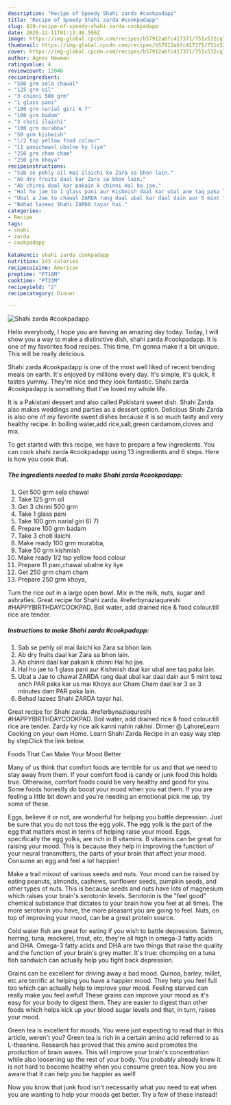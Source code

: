 ```yaml
---
description: "Recipe of Speedy Shahi zarda #cookpadapp"
title: "Recipe of Speedy Shahi zarda #cookpadapp"
slug: 829-recipe-of-speedy-shahi-zarda-cookpadapp
date: 2020-12-11T01:13:46.596Z
image: https://img-global.cpcdn.com/recipes/b57912a6fc417371/751x532cq70/shahi-zarda-cookpadapp-recipe-main-photo.jpg
thumbnail: https://img-global.cpcdn.com/recipes/b57912a6fc417371/751x532cq70/shahi-zarda-cookpadapp-recipe-main-photo.jpg
cover: https://img-global.cpcdn.com/recipes/b57912a6fc417371/751x532cq70/shahi-zarda-cookpadapp-recipe-main-photo.jpg
author: Agnes Newman
ratingvalue: 4
reviewcount: 12046
recipeingredient:
- "500 grm sela chawal"
- "125 grm oil"
- "3 chinni 500 grm"
- "1 glass pani"
- "100 grm narial giri 6 7"
- "100 grm badam"
- "3 choti ilaichi"
- "100 grm murabba"
- "50 grm kishmish"
- "1/2 tsp yellow food colour"
- "11 panichawal ubalne ky liye"
- "250 grm cham cham"
- "250 grm khoya"
recipeinstructions:
- "Sab se pehly oil mai ilaichi ko Zara sa bhon lain."
- "Ab dry fruits daal kar Zara sa bhon lain."
- "Ab chinni daal kar pakain k chinni Hal ho jae."
- "Hal ho jae to 1 glass pani aur Kishmish daal kar ubal ane taq paka lain."
- "Ubal a Jae to chawal ZARDA rang daal ubal kar daal dain aur 5 mint teez anch PAR paka kar us mai Khoya aur Cham Cham daal kar 3 se 3 minutes dam PAR paka lain."
- "Behad lazeez Shahi ZARDA tayar hai."
categories:
- Recipe
tags:
- shahi
- zarda
- cookpadapp

katakunci: shahi zarda cookpadapp 
nutrition: 143 calories
recipecuisine: American
preptime: "PT16M"
cooktime: "PT33M"
recipeyield: "2"
recipecategory: Dinner

---
```



![Shahi zarda #cookpadapp](https://img-global.cpcdn.com/recipes/b57912a6fc417371/751x532cq70/shahi-zarda-cookpadapp-recipe-main-photo.jpg)

Hello everybody, I hope you are having an amazing day today. Today, I will show you a way to make a distinctive dish, shahi zarda #cookpadapp. It is one of my favorites food recipes. This time, I'm gonna make it a bit unique. This will be really delicious.

Shahi zarda #cookpadapp is one of the most well liked of recent trending meals on earth. It's enjoyed by millions every day. It's simple, it's quick, it tastes yummy. They're nice and they look fantastic. Shahi zarda #cookpadapp is something that I've loved my whole life.

It is a Pakistani dessert and also called Pakistani sweet dish. Shahi Zarda also makes weddings and parties as a dessert option. Delicious Shahi Zarda is also one of my favorite sweet dishes because it is so much tasty and very healthy recipe. In boiling water,add rice,salt,green cardamom,cloves and mix.


To get started with this recipe, we have to prepare a few ingredients. You can cook shahi zarda #cookpadapp using 13 ingredients and 6 steps. Here is how you cook that.

<!--inarticleads1-->

##### The ingredients needed to make Shahi zarda #cookpadapp:

1. Get 500 grm sela chawal
1. Take 125 grm oil
1. Get 3 chinni 500 grm
1. Take 1 glass pani
1. Take 100 grm narial giri 6) 7)
1. Prepare 100 grm badam
1. Take 3 choti ilaichi
1. Make ready 100 grm murabba,
1. Take 50 grm kishmish
1. Make ready 1/2 tsp yellow food colour
1. Prepare 11 pani,chawal ubalne ky liye
1. Get 250 grm cham cham
1. Prepare 250 grm khoya,


Turn the rice out in a large open bowl. Mix in the milk, nuts, sugar and ashrafies. Great recipe for Shahi zarda. #referbynaziaqureshi #HAPPYBIRTHDAYCOOKPAD. Boil water, add drained rice &amp; food colour.till rice are tender. 

<!--inarticleads2-->

##### Instructions to make Shahi zarda #cookpadapp:

1. Sab se pehly oil mai ilaichi ko Zara sa bhon lain.
1. Ab dry fruits daal kar Zara sa bhon lain.
1. Ab chinni daal kar pakain k chinni Hal ho jae.
1. Hal ho jae to 1 glass pani aur Kishmish daal kar ubal ane taq paka lain.
1. Ubal a Jae to chawal ZARDA rang daal ubal kar daal dain aur 5 mint teez anch PAR paka kar us mai Khoya aur Cham Cham daal kar 3 se 3 minutes dam PAR paka lain.
1. Behad lazeez Shahi ZARDA tayar hai.


Great recipe for Shahi zarda. #referbynaziaqureshi #HAPPYBIRTHDAYCOOKPAD. Boil water, add drained rice &amp; food colour.till rice are tender. Zardy ky rice aik kanni nahin rakhni. Dinner @ LahoreLearn Cooking on your own Home. Learn Shahi Zarda Recipe in an easy way step by stepClick the link below. 

Foods That Can Make Your Mood Better


Many of us think that comfort foods are terrible for us and that we need to stay away from them. If your comfort food is candy or junk food this holds true. Otherwise, comfort foods could be very healthy and good for you. Some foods honestly do boost your mood when you eat them. If you are feeling a little bit down and you're needing an emotional pick me up, try some of these.

Eggs, believe it or not, are wonderful for helping you battle depression. Just be sure that you do not toss the egg yolk. The egg yolk is the part of the egg that matters most in terms of helping raise your mood. Eggs, specifically the egg yolks, are rich in B vitamins. B vitamins can be great for raising your mood. This is because they help in improving the function of your neural transmitters, the parts of your brain that affect your mood. Consume an egg and feel a lot happier!

Make a trail mixout of various seeds and nuts. Your mood can be raised by eating peanuts, almonds, cashews, sunflower seeds, pumpkin seeds, and other types of nuts. This is because seeds and nuts have lots of magnesium which raises your brain's serotonin levels. Serotonin is the "feel good" chemical substance that dictates to your brain how you feel at all times. The more serotonin you have, the more pleasant you are going to feel. Nuts, on top of improving your mood, can be a great protein source.

Cold water fish are great for eating if you wish to battle depression. Salmon, herring, tuna, mackerel, trout, etc, they're all high in omega-3 fatty acids and DHA. Omega-3 fatty acids and DHA are two things that raise the quality and the function of your brain's grey matter. It's true: chomping on a tuna fish sandwich can actually help you fight back depression. 

Grains can be excellent for driving away a bad mood. Quinoa, barley, millet, etc are terrific at helping you have a happier mood. They help you feel full too which can actually help to improve your mood. Feeling starved can really make you feel awful! These grains can improve your mood as it's easy for your body to digest them. They are easier to digest than other foods which helps kick up your blood sugar levels and that, in turn, raises your mood.

Green tea is excellent for moods. You were just expecting to read that in this article, weren't you? Green tea is rich in a certain amino acid referred to as L-theanine. Research has proved that this amino acid promotes the production of brain waves. This will improve your brain's concentration while also loosening up the rest of your body. You probably already knew it is not hard to become healthy when you consume green tea. Now you are aware that it can help you be happier as well!

Now you know that junk food isn't necessarily what you need to eat when you are wanting to help your moods get better. Try a few of these instead!

